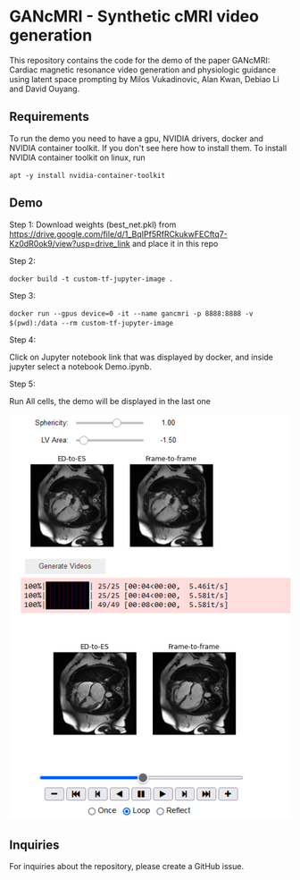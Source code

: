 
# GANcMRI - Synthetic cMRI video generation
This repository contains the code for the demo of the paper GANcMRI: Cardiac magnetic resonance video generation and physiologic guidance using latent space prompting by Milos Vukadinovic, Alan Kwan, Debiao Li and David Ouyang.

## Requirements 
To run the demo you need to have a gpu, NVIDIA drivers, docker and NVIDIA container toolkit. If you don't see here how to install them.
To install NVIDIA container toolkit on linux, run

`apt -y install nvidia-container-toolkit`

## Demo
Step 1:
Download weights (best_net.pkl) from https://drive.google.com/file/d/1_BqIPf5RfRCkukwFECftq7-Kz0dR0ok9/view?usp=drive_link and place it in this repo 

Step 2:

`docker build -t custom-tf-jupyter-image .`

Step 3:

`docker run --gpus device=0 -it --name gancmri -p 8888:8888 -v $(pwd):/data --rm custom-tf-jupyter-image`

Step 4:

Click on Jupyter notebook link that was displayed by docker, and inside jupyter select a notebook Demo.ipynb.

Step 5: 

Run All cells, the demo will be displayed in the last one

![Demo](https://github.com/vukadinovic936/GANcMRI/blob/main/Demo.png)

## Inquiries
For inquiries about the repository, please create a GitHub issue.
